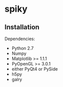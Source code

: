 spiky
=====

Installation
------------

Dependencies:
  
  * Python 2.7
  * Numpy
  * Matplotlib >= 1.1.1
  * PyOpenGL >= 3.0.1
  * either PyQt4 or PySide
  * h5py
  * galry





